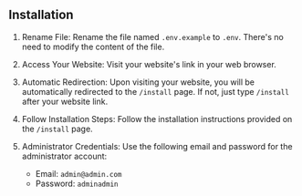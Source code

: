 ## Installation

1. Rename File: Rename the file named `.env.example` to `.env`. There's no need to modify the content of the file.

2. Access Your Website: Visit your website's link in your web browser.

3. Automatic Redirection: Upon visiting your website, you will be automatically redirected to the `/install` page. If not, just type `/install` after your website link.

4. Follow Installation Steps: Follow the installation instructions provided on the `/install` page.

5. Administrator Credentials: Use the following email and password for the administrator account:
   - Email: `admin@admin.com`
   - Password: `adminadmin`
